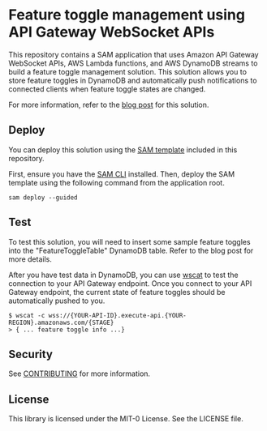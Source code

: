 # Feature toggle management using API Gateway WebSocket APIs

This repository contains a SAM application that uses Amazon API Gateway WebSocket APIs, AWS Lambda functions, and AWS DynamoDB streams to build a feature toggle management solution.  This solution allows you to store feature toggles in DynamoDB and automatically push notifications to connected clients when feature toggle states are changed.

For more information, refer to the [blog post](TBD) for this solution.

## Deploy

You can deploy this solution using the [SAM template](template.yaml) included in this repository.  

First, ensure you have the [SAM CLI](https://docs.aws.amazon.com/serverless-application-model/latest/developerguide/serverless-sam-cli-install.html) installed. Then, deploy the SAM template using the following command from the application root.

```
sam deploy --guided
```

## Test

To test this solution, you will need to insert some sample feature toggles into the "FeatureToggleTable" DynamoDB table.  Refer to the blog post for more details.

After you have test data in DynamoDB, you can use [wscat](https://github.com/websockets/wscat) to test the connection to your API Gateway endpoint.  Once you connect to your API Gateway endpoint, the current state of feature toggles should be automatically pushed to you.

```
$ wscat -c wss://{YOUR-API-ID}.execute-api.{YOUR-REGION}.amazonaws.com/{STAGE}
> { ... feature toggle info ...} 
```

## Security

See [CONTRIBUTING](CONTRIBUTING.md#security-issue-notifications) for more information.

## License

This library is licensed under the MIT-0 License. See the LICENSE file.

